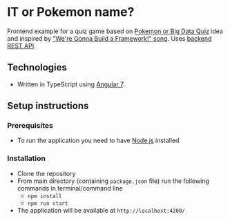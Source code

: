 # IT or Pokemon name?

Frontend example for a quiz game based on [Pokemon or Big Data Quiz](https://github.com/pixelastic/pokemonorbigdata) idea and inspired by ["We're Gonna Build a Framework!" song](http://www.dylanbeattie.net/2016/05/were-gonna-build-framework.html). Uses [backend REST API](https://github.com/piotrgajow/it-pokemon-backend).

## Technologies

- Written in TypeScript using [Angular 7](https://angular.io/).

## Setup instructions

### Prerequisites

- To run the application you need to have [Node.js](https://nodejs.org/en/) installed

### Installation

- Clone the repository
- From main directory (containing `package.json` file) run the following commands in terminal/command line
    - `npm install`
    - `npm run start`
- The application will be available at `http://localhost:4200/`
